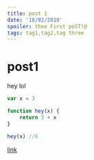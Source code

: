 ```yaml
---
title: post 1
date: '18/02/2019'
spoiler: thee First poST!@
tags: tag1,tag2,tag three
---
```

# post1
hey lol
```js
var x = 3

function hey(x) {
	return 3 + x
}

hey(x) //6
```
[link](http://google.com)